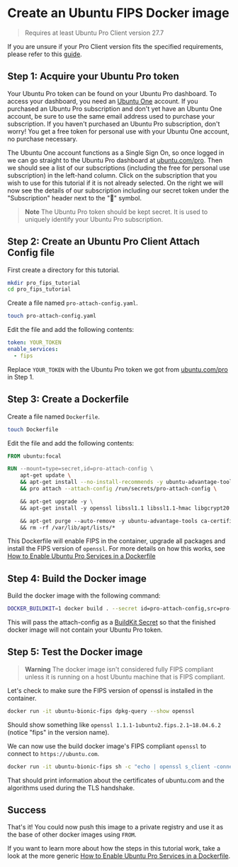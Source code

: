 # Create an Ubuntu FIPS Docker image

> Requires at least Ubuntu Pro Client version 27.7

If you are unsure if your Pro Client version fits the specified requirements,
please refer to this [guide](../howtoguides/check_pro_version.md).

## Step 1: Acquire your Ubuntu Pro token

Your Ubuntu Pro token can be found on your Ubuntu Pro dashboard. To access your dashboard, you need an [Ubuntu One](https://login.ubuntu.com/) account. If you purchased an Ubuntu Pro subscription and don't yet have an Ubuntu One account, be sure to use the same email address used to purchase your subscription. If you haven't purchased an Ubuntu Pro subscription, don't worry! You get a free token for personal use with your Ubuntu One account, no purchase necessary.

The Ubuntu One account functions as a Single Sign On, so once logged in we can go straight to the Ubuntu Pro dashboard at [ubuntu.com/pro](https://ubuntu.com/pro). Then we should see a list of our subscriptions (including the free for personal use subscription) in the left-hand column. Click on the subscription that you wish to use for this tutorial if it is not already selected. On the right we will now see the details of our subscription including our secret token under the "Subscription" header next to the "🔗" symbol.

> **Note**
> The Ubuntu Pro token should be kept secret. It is used to uniquely identify your Ubuntu Pro subscription.

## Step 2: Create an Ubuntu Pro Client Attach Config file

First create a directory for this tutorial.

```bash
mkdir pro_fips_tutorial
cd pro_fips_tutorial
```

Create a file named `pro-attach-config.yaml`.

```bash
touch pro-attach-config.yaml
```

Edit the file and add the following contents:

```yaml
token: YOUR_TOKEN
enable_services:
  - fips
```

Replace `YOUR_TOKEN` with the Ubuntu Pro token we got from [ubuntu.com/pro](https://ubuntu.com/pro) in Step 1.

## Step 3: Create a Dockerfile

Create a file named `Dockerfile`.

```bash
touch Dockerfile
```

Edit the file and add the following contents:

```dockerfile
FROM ubuntu:focal

RUN --mount=type=secret,id=pro-attach-config \
    apt-get update \
    && apt-get install --no-install-recommends -y ubuntu-advantage-tools ca-certificates \
    && pro attach --attach-config /run/secrets/pro-attach-config \

    && apt-get upgrade -y \
    && apt-get install -y openssl libssl1.1 libssl1.1-hmac libgcrypt20 libgcrypt20-hmac strongswan strongswan-hmac openssh-client openssh-server \

    && apt-get purge --auto-remove -y ubuntu-advantage-tools ca-certificates \
    && rm -rf /var/lib/apt/lists/*
```

This Dockerfile will enable FIPS in the container, upgrade all packages and install the FIPS version of `openssl`. For more details on how this works, see [How to Enable Ubuntu Pro Services in a Dockerfile](../howtoguides/enable_in_dockerfile.md)

## Step 4: Build the Docker image

Build the docker image with the following command:

```bash
DOCKER_BUILDKIT=1 docker build . --secret id=pro-attach-config,src=pro-attach-config.yaml -t ubuntu-bionic-fips
```

This will pass the attach-config as a [BuildKit Secret](https://docs.docker.com/develop/develop-images/build_enhancements/#new-docker-build-secret-information) so that the finished docker image will not contain your Ubuntu Pro token.

## Step 5: Test the Docker image

> **Warning**
> The docker image isn't considered fully FIPS compliant unless it is running on a host Ubuntu machine that is FIPS compliant.

Let's check to make sure the FIPS version of openssl is installed in the container.

```bash
docker run -it ubuntu-bionic-fips dpkg-query --show openssl
```
Should show something like `openssl 1.1.1-1ubuntu2.fips.2.1~18.04.6.2` (notice "fips" in the version name).

We can now use the build docker image's FIPS compliant `openssl` to connect to `https://ubuntu.com`.

```bash
docker run -it ubuntu-bionic-fips sh -c "echo | openssl s_client -connect ubuntu.com:443"
```

That should print information about the certificates of ubuntu.com and the algorithms used during the TLS handshake.


## Success

That's it! You could now push this image to a private registry and use it as the base of other docker images using `FROM`.

If you want to learn more about how the steps in this tutorial work, take a look at the more generic [How to Enable Ubuntu Pro Services in a Dockerfile](../howtoguides/enable_in_dockerfile.md).
